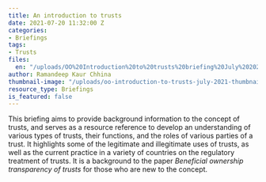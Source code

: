 ```yaml
---
title: An introduction to trusts
date: 2021-07-20 11:32:00 Z
categories:
- Briefings
tags:
- Trusts
files:
  en: "/uploads/OO%20Introduction%20to%20trusts%20briefing%20July%202021.pdf"
author: Ramandeep Kaur Chhina
thumbnail-image: "/uploads/oo-introduction-to-trusts-july-2021-thumbnail.jpg"
resource_type: Briefings
is_featured: false
---
```


This briefing aims to provide background information to the concept of trusts, and serves as a resource reference to develop an understanding of various types of trusts, their functions, and the roles of various parties of a trust. It highlights some of the legitimate and illegitimate uses of trusts, as well as the current practice in a variety of countries on the regulatory treatment of trusts. It is a background to the paper <i>Beneficial ownership transparency of trusts</i> for those who are new to the concept.